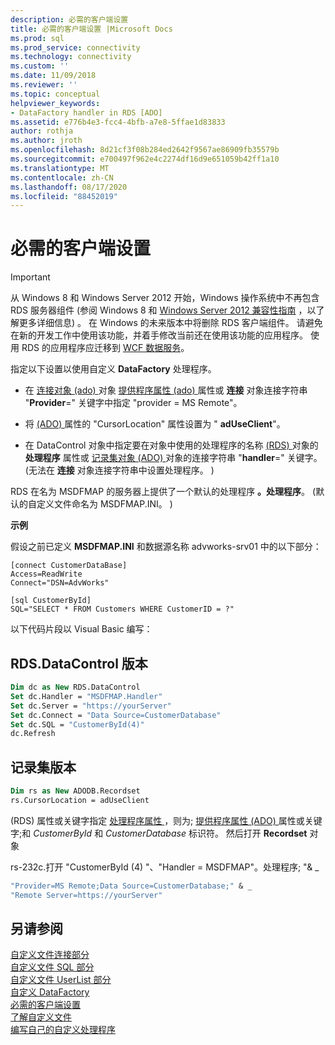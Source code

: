 ```yaml
---
description: 必需的客户端设置
title: 必需的客户端设置 |Microsoft Docs
ms.prod: sql
ms.prod_service: connectivity
ms.technology: connectivity
ms.custom: ''
ms.date: 11/09/2018
ms.reviewer: ''
ms.topic: conceptual
helpviewer_keywords:
- DataFactory handler in RDS [ADO]
ms.assetid: e776b4e3-fcc4-4bfb-a7e8-5ffae1d83833
author: rothja
ms.author: jroth
ms.openlocfilehash: 8d21cf3f08b284ed2642f9567ae86909fb35579b
ms.sourcegitcommit: e700497f962e4c2274df16d9e651059b42ff1a10
ms.translationtype: MT
ms.contentlocale: zh-CN
ms.lasthandoff: 08/17/2020
ms.locfileid: "88452019"
---
```

# <a name="required-client-settings"></a>必需的客户端设置
> [!IMPORTANT]
>  从 Windows 8 和 Windows Server 2012 开始，Windows 操作系统中不再包含 RDS 服务器组件 (参阅 Windows 8 和 [Windows Server 2012 兼容性指南](https://www.microsoft.com/download/details.aspx?id=27416) ，以了解更多详细信息) 。 在 Windows 的未来版本中将删除 RDS 客户端组件。 请避免在新的开发工作中使用该功能，并着手修改当前还在使用该功能的应用程序。 使用 RDS 的应用程序应迁移到 [WCF 数据服务](https://go.microsoft.com/fwlink/?LinkId=199565)。  
  
 指定以下设置以使用自定义 **DataFactory** 处理程序。  
  
-   在 [连接对象 (ado) ](../../../ado/reference/ado-api/connection-object-ado.md) 对象 [提供程序属性 (ado) ](../../../ado/reference/ado-api/provider-property-ado.md) 属性或 **连接** 对象连接字符串 "**Provider**=" 关键字中指定 "provider = MS Remote"。  
  
-   将 [ (ADO) ](../../../ado/reference/ado-api/cursorlocation-property-ado.md) 属性的 "CursorLocation" 属性设置为 " **adUseClient**"。  
  
-   在 DataControl 对象中指定要在对象中使用的处理程序的名称 [ (RDS) ](../../../ado/reference/rds-api/datacontrol-object-rds.md) 对象的 **处理程序** 属性或 [记录集对象 (ADO) ](../../../ado/reference/ado-api/recordset-object-ado.md) 对象的连接字符串 "**handler**=" 关键字。  (无法在 **连接** 对象连接字符串中设置处理程序。 )   
  
 RDS 在名为 MSDFMAP 的服务器上提供了一个默认的处理程序 **。处理程序**。  (默认的自定义文件命名为 MSDFMAP.INI。 )   
  
 **示例**  
  
 假设之前已定义 **MSDFMAP.INI** 和数据源名称 advworks-srv01 中的以下部分：  
  
```console
[connect CustomerDataBase]  
Access=ReadWrite  
Connect="DSN=AdvWorks"  
  
[sql CustomerById]  
SQL="SELECT * FROM Customers WHERE CustomerID = ?"  
```  
  
 以下代码片段以 Visual Basic 编写：  
  
## <a name="rdsdatacontrol-version"></a>RDS.DataControl 版本  
  
```vb
Dim dc as New RDS.DataControl  
Set dc.Handler = "MSDFMAP.Handler"  
Set dc.Server = "https://yourServer"  
Set dc.Connect = "Data Source=CustomerDatabase"  
Set dc.SQL = "CustomerById(4)"  
dc.Refresh  
```  
  
## <a name="recordset-version"></a>记录集版本  
  
```vb
Dim rs as New ADODB.Recordset  
rs.CursorLocation = adUseClient  
```  
  
  (RDS) 属性或关键字指定 [处理程序属性 ](../../../ado/reference/rds-api/handler-property-rds.md) ，则为; [提供程序属性 (ADO) ](../../../ado/reference/ado-api/provider-property-ado.md) 属性或关键字;和 *CustomerById* 和 *CustomerDatabase* 标识符。 然后打开 **Recordset** 对象  
  
 rs-232c.打开 "CustomerById (4) "、"Handler = MSDFMAP"。处理程序; "& _  
  
```vb
"Provider=MS Remote;Data Source=CustomerDatabase;" & _  
"Remote Server=https://yourServer"  
```  
  
## <a name="see-also"></a>另请参阅  
 [自定义文件连接部分](../../../ado/guide/remote-data-service/customization-file-connect-section.md)   
 [自定义文件 SQL 部分](../../../ado/guide/remote-data-service/customization-file-sql-section.md)   
 [自定义文件 UserList 部分](../../../ado/guide/remote-data-service/customization-file-userlist-section.md)   
 [自定义 DataFactory](../../../ado/guide/remote-data-service/datafactory-customization.md)   
 [必需的客户端设置](../../../ado/guide/remote-data-service/required-client-settings.md)   
 [了解自定义文件](../../../ado/guide/remote-data-service/understanding-the-customization-file.md)   
 [编写自己的自定义处理程序](../../../ado/guide/remote-data-service/writing-your-own-customized-handler.md)

